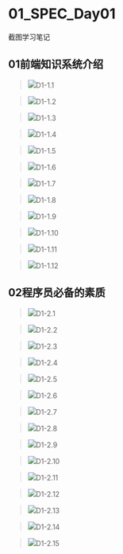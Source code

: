 # 01_SPEC_Day01
截图学习笔记<br>

## 01前端知识系统介绍

>![](http://m.qpic.cn/psc?/V10W2BF90tc8Q9/4YNML3SP3kohrZcOJ8e1ur22Gjy55MfS7maBqYxDwFesYXxq*DCGtFw6dRoX18VQeJsXdkxj8hKaM6abb3xKJWTDcFmrHemC60pbGAdue6Y!/b&bo=iwLlAQAAAAADB08!&rf=viewer_4)D1-1.1

>![](http://m.qpic.cn/psc?/V10W2BF90tc8Q9/4YNML3SP3kohrZcOJ8e1urtwvFtof3Tgay5piLSbXdh6jdmQRMsNJJ50bnsqppRlcZXleFaYqul.lpalx34l21fLjkQrxnHM6rX75Ze3nto!/b&bo=*AHEAAAAAAADBxs!&rf=viewer_4)D1-1.2

>![](http://m.qpic.cn/psc?/V10W2BF90tc8Q9/4YNML3SP3kohrZcOJ8e1urUhVpvxk..k1l7iezBI5aMqU7TS7dgye9QkF7plvpaLkJzDlt.F*747OCshjDQBl6D9OuAJkjjvEj50AuQ8QRM!/b&bo=3gHJAAAAAAADFyQ!&rf=viewer_4)D1-1.3

>![](http://m.qpic.cn/psc?/V10W2BF90tc8Q9/4YNML3SP3kohrZcOJ8e1um5hcFju3jgZgWT3GAidtxDfrv58Sab4DOkIH0VVPcG338nHEXiAEWJSBMujRn*hEPNKdCRODZopcaxc6q.X*ns!/b&bo=cgIAAQAAAAADF0M!&rf=viewer_4)D1-1.4

>![](http://m.qpic.cn/psc?/V10W2BF90tc8Q9/4YNML3SP3kohrZcOJ8e1uspgWc7OFJ9FPyzEJ4qEVBZMwMoKwl8hrOt4Y7uRbSIwHgoZjqzW8oIpIKGSi1322XqLrkWMHW41N7eR7w7H45s!/b&bo=vAGOAQAAAAADFwA!&rf=viewer_4)D1-1.5

>![](http://m.qpic.cn/psc?/V10W2BF90tc8Q9/4YNML3SP3kohrZcOJ8e1uuVzRDH8h2manseXf2RjCNWZ*rn4kQ4eFCBnFtnYpvbhJh7WGxs07OQ306vD2qbLGBB5mhqiG5TDP4Ax44IJJNU!/b&bo=kALGAAAAAAADF2Y!&rf=viewer_4)D1-1.6

>![](http://m.qpic.cn/psc?/V10W2BF90tc8Q9/4YNML3SP3kohrZcOJ8e1upUalzRsUiclTG.Ov96gGSZ*5QP7hYlq*UQ2QQrhYkjdrgjxCDb7wGLp56cXW93AjwhIMgIS2YU3zDGhfEe4QGA!/b&bo=igLDAAAAAAADF3k!&rf=viewer_4)D1-1.7

>![](http://m.qpic.cn/psc?/V10W2BF90tc8Q9/4YNML3SP3kohrZcOJ8e1upFgWWZBNv6mCVcH0Cb1XCGwm1BGpiGKNTmTbN*oKuNjVUYQ.y0Dj23q55NVHjEDgwq8CfVCjU1j*sRqY01uTRI!/b&bo=pQL8AAAAAAADF2k!&rf=viewer_4)D1-1.8

>![](http://m.qpic.cn/psc?/V10W2BF90tc8Q9/4YNML3SP3kohrZcOJ8e1uuARHelTeFgPojlR5BGhbQo1N1HtkohHwiuw0eW*mOt5su*Drx6*KXPkdvsyhbuoRgEDqVlaWNPrZt0e5A8RhuU!/b&bo=mQI3AQAAAAADF58!&rf=viewer_4)D1-1.9

>![](http://m.qpic.cn/psc?/V10W2BF90tc8Q9/4YNML3SP3kohrZcOJ8e1uukDGNLrkVcB5ih8aJFranUQqnkTwFdafq3BjRH5EoKNyDo7zT612SFqD1M5FHkfcjQ119wesJCV.2tvo.ym8.k!/b&bo=egIgAQAAAAADF2s!&rf=viewer_4)D1-1.10

>![](http://m.qpic.cn/psc?/V10W2BF90tc8Q9/4YNML3SP3kohrZcOJ8e1ur3bhjUyqKgurCScZtI4tSsAbf52kxmShU1hyNG6SanKQuOKyBbVQ.dwQDATQGauvz492Za7RTXclwYUXA53Zyc!/b&bo=dAI8AQAAAAADF3k!&rf=viewer_4)D1-1.11

>![](http://m.qpic.cn/psc?/V10W2BF90tc8Q9/4YNML3SP3kohrZcOJ8e1uvca1za3ZOIVcYNwtZpADqAN51J.2hREUDDl.lc4TsWdfsIXnkKWaaeDKyBxBYGqXEVJBUst6tRNMubZxj7Mkt0!/b&bo=VAHPAAAAAAADF6g!&rf=viewer_4)D1-1.12


## 02程序员必备的素质

>![](http://m.qpic.cn/psc?/V10W2BF90tc8Q9/4YNML3SP3kohrZcOJ8e1uly99ALFQlASM*5WuFOewOoYDACd59xcjnSaaO4g37AHQXXF6a7eAlDZMdiLqH9qDOGPWb199WCQvny00rb9iNM!/b&bo=MAFhAAAAAAADB3I!&rf=viewer_4)D1-2.1

>![](http://m.qpic.cn/psc?/V10W2BF90tc8Q9/4YNML3SP3kohrZcOJ8e1uvRvMULvhbyWvDzgHUN5DRGfDQMgCAqnQ42zjmcdRmKlhuH0Vj954btfLkVENrSzGVoHbrwV8MW*mIHqnJA*Pb8!/b&bo=dALoAAAAAAADF6w!&rf=viewer_4)D1-2.2

>![](http://m.qpic.cn/psc?/V10W2BF90tc8Q9/4YNML3SP3kohrZcOJ8e1uhJEhSez.zW7fLWQSoY9i3P*7EaVMpnNr.8QarzxBjQ7U9uwYbxNBbbM5JdYZNlY1.2X74.mAo2PrPPmzmOhaAM!/b&bo=*AHZAAAAAAADFxY!&rf=viewer_4)D1-2.3

>![](http://m.qpic.cn/psc?/V10W2BF90tc8Q9/4YNML3SP3kohrZcOJ8e1uvm3vVDux6TVJsU7oRoUXcSAeiu92RmTwUDTTTRBRoypNXT9qHxNncZUxC41T7gYUhGA1d5Vke21.ChozBrhvXA!/b&bo=LwJLAQAAAAADF1U!&rf=viewer_4)D1-2.4

>![](http://m.qpic.cn/psc?/V10W2BF90tc8Q9/4YNML3SP3kohrZcOJ8e1uqNM3tqxkn6sramG8qsZdovOI1If0IkdcqIO*84TZ4KBIh.oBrhkhgOqvlW3JX8gcG29qRX.pWPpxiB97PTIgTw!/b&bo=6AGoAAAAAAADF3M!&rf=viewer_4)D1-2.5

>![](http://m.qpic.cn/psc?/V10W2BF90tc8Q9/4YNML3SP3kohrZcOJ8e1ukvn5CYFQwMuxDzqwxlj8rg8WtVI0T*KdsHbCn9LZap6Pa1bwQKkmSPDeOoChc7FkPQ28xU58aYrMff8Izxxtrg!/b&bo=pgJBAQAAAAADF9Y!&rf=viewer_4)D1-2.6

>![](http://m.qpic.cn/psc?/V10W2BF90tc8Q9/4YNML3SP3kohrZcOJ8e1ut3YSbqG9TJE5y63U5TrCOplimdBnSis49MTDfDeUx4AZD2aecx6berpTfkx9.4BWrsSvJ9cxu95IigV*nzFEM4!/b&bo=oQKXAQAAAAADFwc!&rf=viewer_4)D1-2.7

>![](http://m.qpic.cn/psc?/V10W2BF90tc8Q9/4YNML3SP3kohrZcOJ8e1uoU57KX6ojoH468PYIg4SVGqh.rVDSh2aOeHn82XmYPtjmpf5OIU4anvXAqHTUFvK3Eoq7t3WJX8XL3luytyTdE!/b&bo=iwKRAAAAAAADFyo!&rf=viewer_4)D1-2.8

>![](http://m.qpic.cn/psc?/V10W2BF90tc8Q9/4YNML3SP3kohrZcOJ8e1uk7C8OMVihcxl455fLRoefkhwDb4TPoYo9HxgYwamzHB8SiSSs5B37kARRlP5.rvy8UOE1vffSCCkA7l.8QRbDs!/b&bo=rQIsAQAAAAADF7A!&rf=viewer_4)D1-2.9

>![](http://m.qpic.cn/psc?/V10W2BF90tc8Q9/4YNML3SP3kohrZcOJ8e1up9nOyTAJemz53gVQArRy9*mTesBwf3pM5CBI8cwXX2W35wT1UQ4VVwj5seVfTOSce6JUyMJ0BBu7cAhBdHumlw!/b&bo=nwKWAQAAAAADFzg!&rf=viewer_4)D1-2.10

>![](http://m.qpic.cn/psc?/V10W2BF90tc8Q9/4YNML3SP3kohrZcOJ8e1ui0eI97woa*1fLatu3Qk*5V5BOvR15.byuwEVNxL2g3KGETIrukWv4KJd3f18UzzXOf35L05Qw72xToXEEXyo5o!/b&bo=eQIHAQAAAAADF08!&rf=viewer_4)D1-2.11

>![](http://m.qpic.cn/psc?/V10W2BF90tc8Q9/4YNML3SP3kohrZcOJ8e1uhlUkZ1KCr58k95kshlg7lACFrg7wLuRTZ7Fsm1X4mjNUIRUA9D82Wn9fpE*cRVi1E7GWuBbRxjXtxQZp.j1S1o!/b&bo=0gLjAQAAAAADJzA!&rf=viewer_4)D1-2.12

>![](http://m.qpic.cn/psc?/V10W2BF90tc8Q9/4YNML3SP3kohrZcOJ8e1uiwKbZYkhSGZQQiGyS.puz90xu.hMcFUtG.fs7OyuGSZZ0uSu7Fj0Tb9sgjj.095cdGuxWCvzdyvjUCggrdulHg!/b&bo=eAJQAQAAAAADFxk!&rf=viewer_4)D1-2.13

>![](http://m.qpic.cn/psc?/V10W2BF90tc8Q9/4YNML3SP3kohrZcOJ8e1usFX0hk4*DU8j7.6CDenifjJGXR1BKz1sLPYRfKO.vD8v*rZ3MBoB07ogXQZTz.hKI0yvDOm0sUssy1xMjOBiMo!/b&bo=cwJ9AQAAAAADFz8!&rf=viewer_4)D1-2.14

>![](http://m.qpic.cn/psc?/V10W2BF90tc8Q9/4YNML3SP3kohrZcOJ8e1uqL2RDJdVkQLJHeSfmfC83uRMkLESxhAYN*cWae0M0Cm.E0IreNGg.f*bMkCCcS3iHNp3YB8T5jhlE81wUuIZec!/b&bo=uQIxAQAAAAADF7k!&rf=viewer_4)D1-2.15

